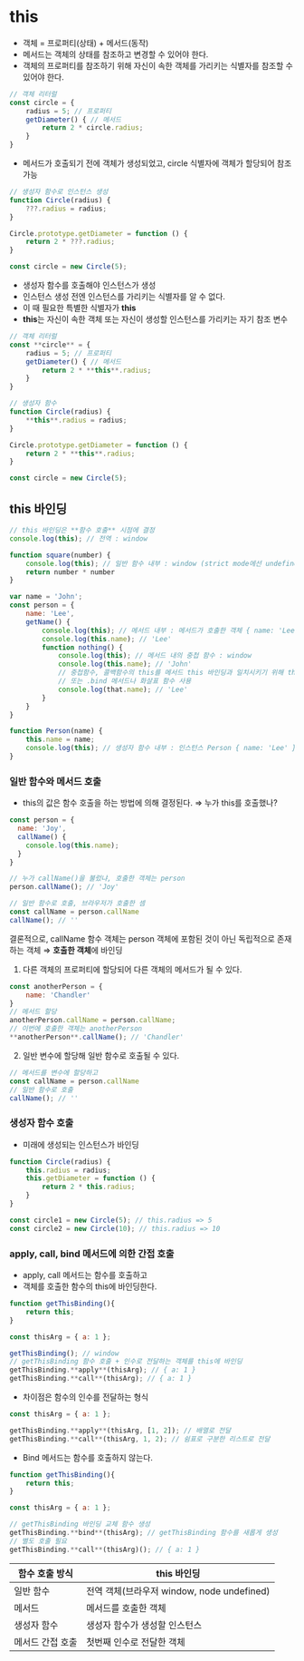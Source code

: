 # this

- 객체 = 프로퍼티(상태) + 메서드(동작) 
- 메서드는 객체의 상태를 참조하고 변경할 수 있어야 한다.
- 객체의 프로퍼티를 참조하기 위해 자신이 속한 객체를 가리키는 식별자를 참조할 수 있어야 한다.

```jsx
// 객체 리터럴
const circle = {
	radius = 5; // 프로퍼티
	getDiameter() { // 메서드
		return 2 * circle.radius;
	}
}
```
- 메서드가 호출되기 전에 객체가 생성되었고, circle 식별자에 객체가 할당되어 참조 가능

```jsx
// 생성자 함수로 인스턴스 생성
function Circle(radius) {
	???.radius = radius;
}

Circle.prototype.getDiameter = function () {
	return 2 * ???.radius;
}

const circle = new Circle(5);
```
- 생성자 함수를 호출해야 인스턴스가 생성
- 인스턴스 생성 전엔 인스턴스를 가리키는 식별자를 알 수 없다.
- 이 때 필요한 특별한 식별자가 **this**
- **this**는 자신이 속한 객체 또는 자신이 생성할 인스턴스를 가리키는 자기 참조 변수

```jsx
// 객체 리터럴
const **circle** = {
	radius = 5; // 프로퍼티
	getDiameter() { // 메서드
		return 2 * **this**.radius;
	}
}

// 생성자 함수
function Circle(radius) {
	**this**.radius = radius;
}

Circle.prototype.getDiameter = function () {
	return 2 * **this**.radius;
}

const circle = new Circle(5);
```
## this 바인딩

```jsx
// this 바인딩은 **함수 호출** 시점에 결정
console.log(this); // 전역 : window

function square(number) {
	console.log(this); // 일반 함수 내부 : window (strict mode에선 undefined)
	return number * number
}

var name = 'John';
const person = {
	name: 'Lee',
	getName() {
		console.log(this); // 메서드 내부 : 메서드가 호출한 객체 { name: 'Lee', getName: ƒ getName() }
		console.log(this.name); // 'Lee'
		function nothing() {
			console.log(this); // 메서드 내의 중첩 함수 : window
			console.log(this.name); // 'John'
			// 중첩함수, 콜백함수의 this를 메서드 this 바인딩과 일치시키기 위해 that 사용
			// 또는 .bind 메서드나 화살표 함수 사용
			console.log(that.name); // 'Lee'
		}
	}
}

function Person(name) {
	this.name = name;
	console.log(this); // 생성자 함수 내부 : 인스턴스 Person { name: 'Lee' }
}
```

### 일반 함수와 메서드 호출
- this의 값은 함수 호출을 하는 방법에 의해 결정된다. ⇒ 누가 this를 호출했나?
```jsx
const person = {
  name: 'Joy',
  callName() {
    console.log(this.name);
  }
}

// 누가 callName()을 불렀냐, 호출한 객체는 person
person.callName(); // 'Joy'

// 일반 함수로 호출, 브라우저가 호출한 셈
const callName = person.callName
callName(); // ''
```
결론적으로, callName 함수 객체는 person 객체에 포함된 것이 아닌 독립적으로 존재하는 객체 ⇒ **호출한 객체**에 바인딩
1. 다른 객체의 프로퍼티에 할당되어 다른 객체의 메서드가 될 수 있다.
```jsx
const anotherPerson = {
	name: 'Chandler'
}
// 메서드 할당
anotherPerson.callName = person.callName;
// 이번에 호출한 객체는 anotherPerson
**anotherPerson**.callName(); // 'Chandler'
```
2. 일반 변수에 할당해 일반 함수로 호출될 수 있다.
```jsx
// 메서드를 변수에 할당하고
const callName = person.callName
// 일반 함수로 호출
callName(); // ''
```

### 생성자 함수 호출
- 미래에 생성되는 인스턴스가 바인딩
```jsx
function Circle(radius) {
	this.radius = radius;
	this.getDiameter = function () {
		return 2 * this.radius;
	}
}

const circle1 = new Circle(5); // this.radius => 5
const circle2 = new Circle(10); // this.radius => 10
```

### apply, call, bind 메서드에 의한 간접 호출
- apply, call 메서드는 함수를 호출하고
- 객체를 호출한 함수의 this에 바인딩한다.

```jsx
function getThisBinding(){
	return this;
}

const thisArg = { a: 1 };

getThisBinding(); // window
// getThisBinding 함수 호출 + 인수로 전달하는 객체를 this에 바인딩
getThisBinding.**apply**(thisArg); // { a: 1 }
getThisBinding.**call**(thisArg); // { a: 1 }
```

- 차이점은 함수의 인수를 전달하는 형식
```jsx
const thisArg = { a: 1 };

getThisBinding.**apply**(thisArg, [1, 2]); // 배열로 전달
getThisBinding.**call**(thisArg, 1, 2); // 쉼표로 구분한 리스트로 전달
```

- Bind 메서드는 함수를 호출하지 않는다.
```jsx
function getThisBinding(){
	return this;
}

const thisArg = { a: 1 };

// getThisBinding 바인딩 교체 함수 생성
getThisBinding.**bind**(thisArg); // getThisBinding 함수를 새롭게 생성
// 별도 호출 필요
getThisBinding.**call**(thisArg)(); // { a: 1 }
```

| 함수 호출 방식 | this 바인딩 |
| --- | --- |
| 일반 함수 | 전역 객체(브라우저 window, node undefined) |
| 메서드 | 메서드를 호출한 객체 |
| 생성자 함수 | 생성자 함수가 생성할 인스턴스 |
| 메서드 간접 호출 | 첫번째 인수로 전달한 객체 |
